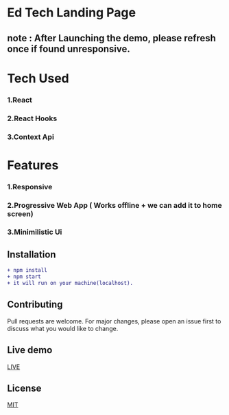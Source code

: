 

# Ed Tech Landing Page

## note : After Launching the demo, please refresh once if found unresponsive.

# Tech Used
### 1.React
### 2.React Hooks
### 3.Context Api

# Features
### 1.Responsive
### 2.Progressive Web App ( Works offline + we can add it to home screen)
### 3.Minimilistic Ui

## Installation

```diff
+ npm install
+ npm start
+ it will run on your machine(localhost).
```

## Contributing
Pull requests are welcome. For major changes, please open an issue first to discuss what you would like to change.



## Live demo
[LIVE](https://whiteblackjr.netlify.com)

## License
[MIT](https://choosealicense.com/licenses/mit/)

  
